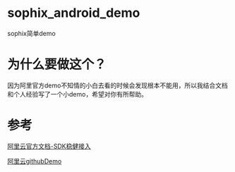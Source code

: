 # sophix_android_demo
sophix简单demo

# 为什么要做这个？
因为阿里官方demo不知情的小白去看的时候会发现根本不能用，所以我结合文档和个人经验写了一个小demo，希望对你有所帮助。
# 参考
[阿里云官方文档-SDK稳健接入](https://help.aliyun.com/document_detail/61082.html?spm=a2c4g.11186623.6.560.38ec5c56bWvLDS)

[阿里云githubDemo](https://github.com/aliyun/alicloud-android-demo/tree/master/hotfix_android_demo)
